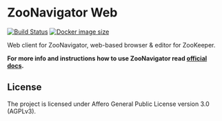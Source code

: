 ZooNavigator Web
================

[![Build Status](https://travis-ci.org/elkozmon/zoonavigator-web.svg?branch=master)](https://travis-ci.org/elkozmon/zoonavigator-web) 
[![Docker image size](https://images.microbadger.com/badges/image/elkozmon/zoonavigator-web.svg)](https://hub.docker.com/r/elkozmon/zoonavigator-web)


Web client for ZooNavigator, web-based browser & editor for ZooKeeper. 


**For more info and instructions how to use ZooNavigator read [official docs](http://www.elkozmon.com/zoonavigator).**


License
-------

The project is licensed under Affero General Public License version 3.0 (AGPLv3).
